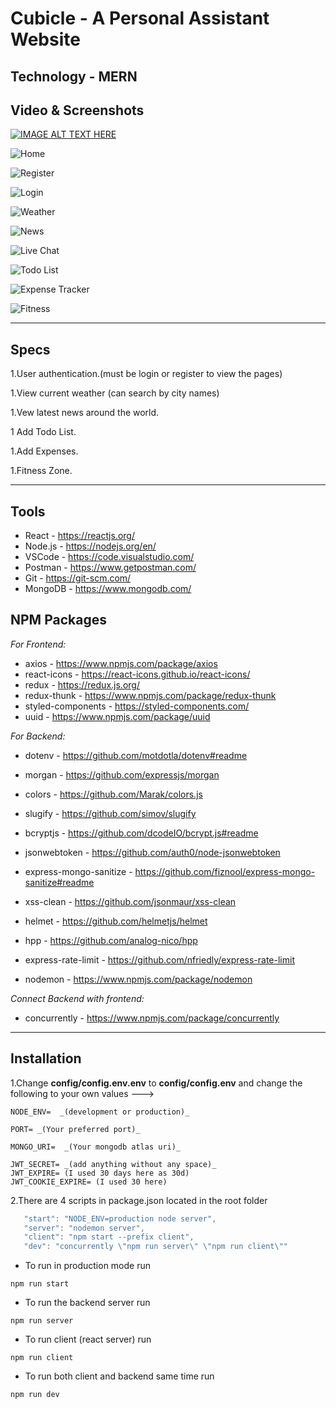 # Cubicle - A Personal Assistant Website

## Technology - **MERN**

## Video & Screenshots

[![IMAGE ALT TEXT HERE](https://user-images.githubusercontent.com/72348711/134618635-3928ca5e-5253-4172-800a-b779f36749fa.png)](https://www.youtube.com/watch?v=bONb0hv2Eig)

![Home](https://user-images.githubusercontent.com/72348711/134617691-7541002b-66ab-407d-b73c-e18d87d64ce1.png)

![Register](https://user-images.githubusercontent.com/72348711/126858855-4e30369e-df8c-4096-a7eb-aeec161ee6da.png)

![Login](https://user-images.githubusercontent.com/72348711/126858863-f732ff1d-a9f8-496a-adb6-7dc44b575e27.png)

![Weather](https://user-images.githubusercontent.com/72348711/134617743-e31533fe-dcb5-4a31-8d69-b851e8a96878.png)

![News](https://user-images.githubusercontent.com/72348711/134617893-6d354ca3-9e29-47e6-ae71-51ca0c12c450.png)

![Live Chat](https://user-images.githubusercontent.com/72348711/134617830-59d93ee6-5c77-4ba7-a45d-6f17e7a47cda.png)

![Todo List](https://user-images.githubusercontent.com/72348711/134617782-3f3b0b47-7d4c-4141-b52a-65935590d1ac.png)

![Expense Tracker](https://user-images.githubusercontent.com/72348711/134617795-c0fffbd6-eeab-40b4-ac6b-c30fa4ccb5f5.png)

![Fitness](https://user-images.githubusercontent.com/72348711/126858923-642b9feb-1585-4786-b6a0-e7abf1a1300c.png)

---

## Specs

1.User authentication.(must be login or register to view the pages)

1.View current weather (can search by city names)

1.Vew latest news around the world.

1 Add Todo List.

1.Add Expenses.

1.Fitness Zone.

---

## Tools

- React - https://reactjs.org/
- Node.js - https://nodejs.org/en/
- VSCode - https://code.visualstudio.com/
- Postman - https://www.getpostman.com/
- Git - https://git-scm.com/
- MongoDB - https://www.mongodb.com/

## NPM Packages

_For Frontend:_

- axios - https://www.npmjs.com/package/axios
- react-icons - https://react-icons.github.io/react-icons/
- redux - https://redux.js.org/
- redux-thunk - https://www.npmjs.com/package/redux-thunk
- styled-components - https://styled-components.com/
- uuid - https://www.npmjs.com/package/uuid

_For Backend:_

- dotenv - https://github.com/motdotla/dotenv#readme
- morgan - https://github.com/expressjs/morgan
- colors - https://github.com/Marak/colors.js
- slugify - https://github.com/simov/slugify

- bcryptjs - https://github.com/dcodeIO/bcrypt.js#readme
- jsonwebtoken - https://github.com/auth0/node-jsonwebtoken

- express-mongo-sanitize - https://github.com/fiznool/express-mongo-sanitize#readme
- xss-clean - https://github.com/jsonmaur/xss-clean
- helmet - https://github.com/helmetjs/helmet
- hpp - https://github.com/analog-nico/hpp
- express-rate-limit - https://github.com/nfriedly/express-rate-limit
- nodemon - https://www.npmjs.com/package/nodemon

_Connect Backend with frontend:_

- concurrently - https://www.npmjs.com/package/concurrently

---

## Installation

1.Change **config/config.env.env** to **config/config.env** and change the following to your own values --->

```console
NODE_ENV=  _(development or production)_

PORT= _(Your preferred port)_

MONGO_URI=  _(Your mongodb atlas uri)_

JWT_SECRET= _(add anything without any space)_
JWT_EXPIRE= (I used 30 days here as 30d)
JWT_COOKIE_EXPIRE= (I used 30 here)
```

2.There are 4 scripts in package.json located in the root folder

```javascript
   "start": "NODE_ENV=production node server",
   "server": "nodemon server",
   "client": "npm start --prefix client",
   "dev": "concurrently \"npm run server\" \"npm run client\""
```

- To run in production mode run

```console
npm run start
```

- To run the backend server run

```console
npm run server
```

- To run client (react server) run

```console
npm run client
```

- To run both client and backend same time run

```console
npm run dev
```
